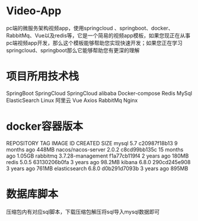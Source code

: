# Video-App
pc端的微服务架构视频app，使用springcloud 、springboot、docker、RabbitMq、Vue以及redis等，它是一个简易的视频app模板，如果您现正在从事pc端视频app开发，那么这个模板能够帮助您实现快速开发；如果您正在学习springcloud、springboot那么它能够帮助您有更深的理解

# 项目所用技术栈
SpringBoot
SpringCloud
SpringCloud alibaba
Docker-compose
Redis
MySql
ElasticSearch
Linux
阿里云
Vue
Axios
RabbitMq
Nginx


# docker容器版本
REPOSITORY               TAG                 IMAGE ID       CREATED         SIZE
mysql                    5.7                 c20987f18b13   9 months ago    448MB
nacos/nacos-server       2.0.2               c8cd99bb135c   15 months ago   1.05GB
rabbitmq                 3.7.28-management   f1a77cb119f4   2 years ago     180MB
redis                    5.0.5               63130206b0fa   3 years ago     98.2MB
kibana                   6.8.0               290cd245e908   3 years ago     761MB
elasticsearch            6.8.0               d0b291d7093b   3 years ago     895MB

# 数据库脚本
压缩包内有对应sql脚本，下载压缩包解压将sql导入mysql数据即可

